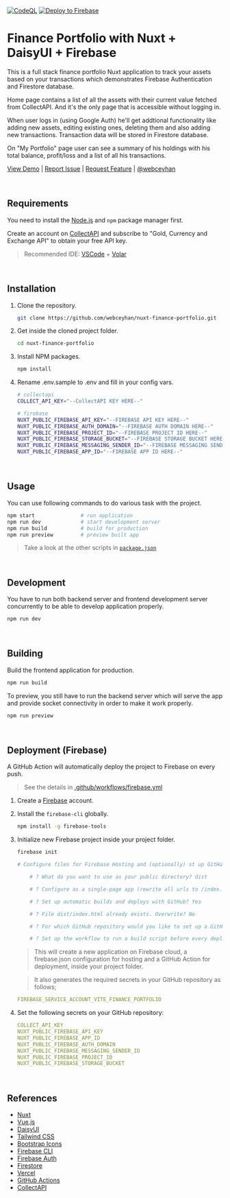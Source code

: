 <!-- AUTOMATION BADGES -->

[![CodeQL](https://github.com/webceyhan/nuxt-finance-portfolio/actions/workflows/codeql-analysis.yml/badge.svg)](https://github.com/webceyhan/nuxt-finance-portfolio/actions/workflows/codeql-analysis.yml)
[![Deploy to Firebase](https://github.com/webceyhan/nuxt-finance-portfolio/actions/workflows/firebase.yml/badge.svg)](https://github.com/webceyhan/nuxt-finance-portfolio/actions/workflows/firebase.yml)

<!-- LOGO (OPTIONAL) -->

<!-- <img src="./src/assets/logo.png" width="100px"> -->

 <!-- HEADER ///////////////////////////////////////////////////////////// -->

# Finance Portfolio with Nuxt + DaisyUI + Firebase

This is a full stack finance portfolio Nuxt application to track your assets based on your transactions which demonstrates Firebase Authentication and Firestore database.

Home page contains a list of all the assets with their current value fetched from CollectAPI. And it's the only page that is accessible without logging in.

When user logs in (using Google Auth) he'll get addtional functionality like adding new assets, editing existing ones, deleting them and also adding new transactions.
Transaction data will be stored in Firestore database.

On "My Portfolio" page user can see a summary of his holdings with his total balance, profit/loss and a list of all his transactions.

[View Demo](https://nuxt-finance-portfolio.web.app/) |
[Report Issue](https://github.com/webceyhan/nuxt-finance-portfolio/issues) |
[Request Feature](https://github.com/webceyhan/nuxt-finance-portfolio/pulls) |
[@webceyhan](https://twitter.com/webceyhan)

<br>
<!-- REQUIREMENTS /////////////////////////////////////////////////////// -->

## Requirements

You need to install the [Node.js](https://nodejs.dev/)
and `npm` package manager first.

Create an account on [CollectAPI](https://collectapi.com/) 
and subscribe to "Gold, Currency and Exchange API" to obtain your free API key.

> Recommended IDE:
> [VSCode](https://code.visualstudio.com/) + [Volar](https://marketplace.visualstudio.com/items?itemName=johnsoncodehk.volar)

<br>
<!-- INSTALLATION //////////////////////////////////////////////////////// -->

## Installation

1. Clone the repository.
    ```sh
    git clone https://github.com/webceyhan/nuxt-finance-portfolio.git
    ```
2. Get inside the cloned project folder.
    ```sh
    cd nuxt-finance-portfolio
    ```
3. Install NPM packages.
    ```sh
    npm install
    ```
4. Rename .env.sample to .env and fill in your config vars.
    ```sh
    # collectapi
    COLLECT_API_KEY="--CollectAPI KEY HERE--"

    # firebase
    NUXT_PUBLIC_FIREBASE_API_KEY="--FIREBASE API KEY HERE--"
    NUXT_PUBLIC_FIREBASE_AUTH_DOMAIN="--FIREBASE AUTH DOMAIN HERE--"
    NUXT_PUBLIC_FIREBASE_PROJECT_ID="--FIREBASE PROJECT ID HERE--"
    NUXT_PUBLIC_FIREBASE_STORAGE_BUCKET="--FIREBASE STORAGE BUCKET HERE--"
    NUXT_PUBLIC_FIREBASE_MESSAGING_SENDER_ID="--FIREBASE MESSAGING SENDER ID HERE--"
    NUXT_PUBLIC_FIREBASE_APP_ID="--FIREBASE APP ID HERE--"
    ```

<br>
<!-- USAGE /////////////////////////////////////////////////////////////// -->

## Usage

You can use following commands to do various task with the project.

```sh
npm start               # run application
npm run dev             # start development server
npm run build           # build for production
npm run preview         # preview built app
```

> Take a look at the other scripts in [`package.json`](./package.json)

<br>
<!-- DEVELOPMENT ///////////////////////////////////////////////////////// -->

## Development

You have to run both backend server and frontend development server concurrently to be able to develop application properly.

```sh
npm run dev
```

<br>
<!-- BUILDING //////////////////////////////////////////////////////////// -->

## Building

Build the frontend application for production.

```sh
npm run build
```

To preview, you still have to run the backend server which will serve the app and provide socket connectivity in order to make it work properly.

```sh
npm run preview
```

<br>
<!-- DEPLOYMENT ////////////////////////////////////////////////////////// -->

## Deployment (Firebase)

A GitHub Action will automatically deploy the project to Firebase on every push.

> See the details in [.github/workflows/firebase.yml](./.github/workflows/firebase.yml)

1. Create a [Firebase](https://firebase.google.com/) account.

2. Install the `firebase-cli` globally.

    ```sh
    npm install -g firebase-tools
    ```

3. Initialize new Firebase project inside your project folder.

    ```sh
    firebase init
    
    # Configure files for Firebase Hosting and (optionally) st up GitHub Action deploys

        # ? What do you want to use as your public directory? dist

        # ? Configure as a single-page app (rewrite all urls to /index.html)? Yes

        # ? Set up automatic builds and deploys with GitHub? Yes

        # ? File dist/index.html already exists. Overwrite? No

        # ? For which GitHub repository would you like to set up a GitHub workflow? (format: user/repository) webceyhan/vue-splendid-food

        # ? Set up the workflow to run a build script before every deploy? Yes
    ```

    > This will create a new application on Firebase cloud, a firebase.json configuration for hosting and a GitHub Action for deployment, inside your project folder.

    > It also generates the required secrets in your GitHub repository as follows;

    ```yaml
    FIREBASE_SERVICE_ACCOUNT_VITE_FINANCE_PORTFOLIO
    ```

4. Set the following secrets on your GitHub repository:
    ```yaml
    COLLECT_API_KEY
    NUXT_PUBLIC_FIREBASE_API_KEY
    NUXT_PUBLIC_FIREBASE_APP_ID
    NUXT_PUBLIC_FIREBASE_AUTH_DOMAIN
    NUXT_PUBLIC_FIREBASE_MESSAGING_SENDER_ID
    NUXT_PUBLIC_FIREBASE_PROJECT_ID
    NUXT_PUBLIC_FIREBASE_STORAGE_BUCKET
    ```

<br>
<!-- REFERENCES ////////////////////////////////////////////////////////// -->

## References

-   [Nuxt](https://nuxtjs.org/)
-   [Vue.js](https://vuejs.org/)
-   [DaisyUI](https://daisyui.com/)
-   [Tailwind CSS](https://tailwindcss.com/)
-   [Bootstrap Icons](https://icons.getbootstrap.com/)
-   [Firebase CLI](https://firebase.google.com/docs/cli)
-   [Firebase Auth](https://firebase.google.com/docs/auth)
-   [Firestore](https://firebase.google.com/docs/firestore)
-   [Vercel](https://vercel.com/)
-   [GitHub Actions](https://docs.github.com/en/actions)
-   [CollectAPI](https://collectapi.com/)
